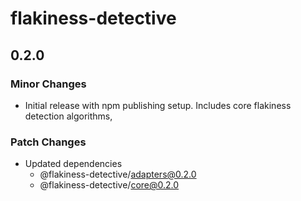 # flakiness-detective

## 0.2.0

### Minor Changes

- Initial release with npm publishing setup. Includes core flakiness detection algorithms,

### Patch Changes

- Updated dependencies
  - @flakiness-detective/adapters@0.2.0
  - @flakiness-detective/core@0.2.0
